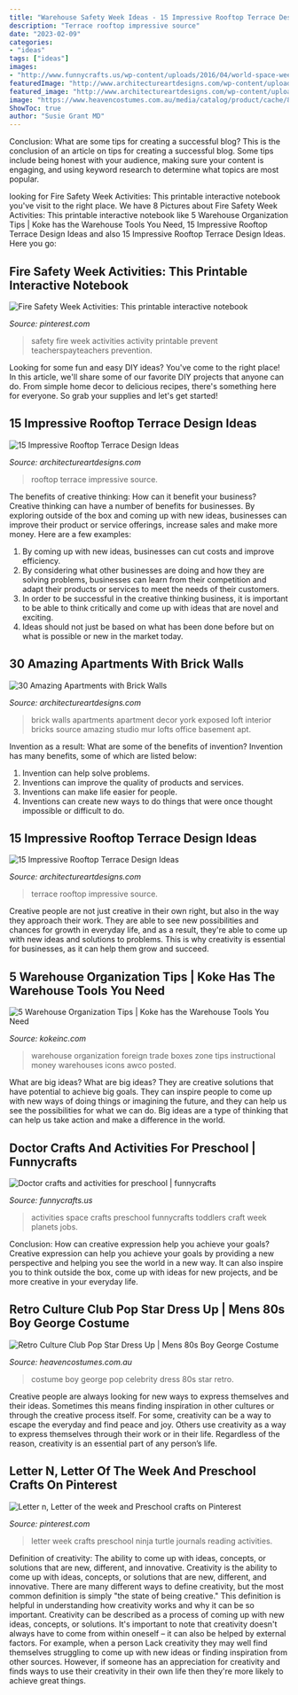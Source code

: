 ```yaml
---
title: "Warehouse Safety Week Ideas - 15 Impressive Rooftop Terrace Design Ideas"
description: "Terrace rooftop impressive source"
date: "2023-02-09"
categories:
- "ideas"
tags: ["ideas"]
images:
- "http://www.funnycrafts.us/wp-content/uploads/2016/04/world-space-week-activities-for-toddlers-and-preschooler.jpg"
featuredImage: "http://www.architectureartdesigns.com/wp-content/uploads/2015/02/287-630x420.jpg"
featured_image: "http://www.architectureartdesigns.com/wp-content/uploads/2015/02/1173-630x420.jpg"
image: "https://www.heavencostumes.com.au/media/catalog/product/cache/87e1f69bc93e13dd75c69321dae7010a/c/u/cut-kar-2003-1980-s-pop-star-men-s-boy-george-fancy-dress-costume-1200.jpg"
ShowToc: true
author: "Susie Grant MD"
---
```



Conclusion: What are some tips for creating a successful blog?
This is the conclusion of an article on tips for creating a successful blog. 
Some tips include being honest with your audience, making sure your content is engaging, and using keyword research to determine what topics are most popular.

	

		
looking for Fire Safety Week Activities: This printable interactive notebook you've visit to the right place. We have 8 Pictures about Fire Safety Week Activities: This printable interactive notebook like 5 Warehouse Organization Tips | Koke has the Warehouse Tools You Need, 15 Impressive Rooftop Terrace Design Ideas and also 15 Impressive Rooftop Terrace Design Ideas. Here you go:
		
    
## Fire Safety Week Activities: This Printable Interactive Notebook

<img loading=lazy src="https://i.pinimg.com/736x/c7/66/bc/c766bc8f57a6cab1518de6b16ff38422--teacher-forms-safety-week.jpg" onerror="this.onerror=null;this.src='https://tse4.mm.bing.net/th?id=OIP.wm-_P8MR-uIzDlRZcqZWaQHaM9&amp;pid=15.1';" alt="Fire Safety Week Activities: This printable interactive notebook">

_Source: pinterest.com_

>safety fire week activities activity printable prevent teacherspayteachers prevention. 

	

Looking for some fun and easy DIY ideas? You've come to the right place! In this article, we'll share some of our favorite DIY projects that anyone can do. From simple home decor to delicious recipes, there's something here for everyone. So grab your supplies and let's get started!

    
## 15 Impressive Rooftop Terrace Design Ideas

<img loading=lazy src="http://www.architectureartdesigns.com/wp-content/uploads/2015/02/1173-630x420.jpg" onerror="this.onerror=null;this.src='https://tse4.mm.bing.net/th?id=OIP.WfhyxMy596cc2-gn7CdrMQHaE8&amp;pid=15.1';" alt="15 Impressive Rooftop Terrace Design Ideas">

_Source: architectureartdesigns.com_

>rooftop terrace impressive source. 

	

The benefits of creative thinking: How can it benefit your business?
Creative thinking can have a number of benefits for businesses. By exploring outside of the box and coming up with new ideas, businesses can improve their product or service offerings, increase sales and make more money. Here are a few examples:
1. By coming up with new ideas, businesses can cut costs and improve efficiency.
2. By considering what other businesses are doing and how they are solving problems, businesses can learn from their competition and adapt their products or services to meet the needs of their customers.
3. In order to be successful in the creative thinking business, it is important to be able to think critically and come up with ideas that are novel and exciting.
4. Ideas should not just be based on what has been done before but on what is possible or new in the market today.

    
## 30 Amazing Apartments With Brick Walls

<img loading=lazy src="http://www.architectureartdesigns.com/wp-content/uploads/2013/07/1918.jpg" onerror="this.onerror=null;this.src='https://tse4.mm.bing.net/th?id=OIP.qNEGyFglGo_-H53_n_v4dgHaKr&amp;pid=15.1';" alt="30 Amazing Apartments with Brick Walls">

_Source: architectureartdesigns.com_

>brick walls apartments apartment decor york exposed loft interior bricks source amazing studio mur lofts office basement apt. 

	

Invention as a result: What are some of the benefits of invention?
Invention has many benefits, some of which are listed below: 
1. Invention can help solve problems. 
2. Inventions can improve the quality of products and services. 
3. Inventions can make life easier for people. 
4. Inventions can create new ways to do things that were once thought impossible or difficult to do.

    
## 15 Impressive Rooftop Terrace Design Ideas

<img loading=lazy src="http://www.architectureartdesigns.com/wp-content/uploads/2015/02/287-630x420.jpg" onerror="this.onerror=null;this.src='https://tse4.mm.bing.net/th?id=OIP.eMI6sUgjkcPTr2Dx0VkGqgHaE8&amp;pid=15.1';" alt="15 Impressive Rooftop Terrace Design Ideas">

_Source: architectureartdesigns.com_

>terrace rooftop impressive source. 

	

Creative people are not just creative in their own right, but also in the way they approach their work. They are able to see new possibilities and chances for growth in everyday life, and as a result, they're able to come up with new ideas and solutions to problems. This is why creativity is essential for businesses, as it can help them grow and succeed.

    
## 5 Warehouse Organization Tips | Koke Has The Warehouse Tools You Need

<img loading=lazy src="https://www.kokeinc.com/wp-content/uploads/2014/08/organization-200x300.jpg" onerror="this.onerror=null;this.src='https://tse1.mm.bing.net/th?id=OIP.YIl2fRDDPaYcEmCakRDhTQAAAA&amp;pid=15.1';" alt="5 Warehouse Organization Tips | Koke has the Warehouse Tools You Need">

_Source: kokeinc.com_

>warehouse organization foreign trade boxes zone tips instructional money warehouses icons awco posted. 

	

What are big ideas?
What are big ideas? They are creative solutions that have potential to achieve big goals. They can inspire people to come up with new ways of doing things or imagining the future, and they can help us see the possibilities for what we can do. Big ideas are a type of thinking that can help us take action and make a difference in the world.

    
## Doctor Crafts And Activities For Preschool | Funnycrafts

<img loading=lazy src="http://www.funnycrafts.us/wp-content/uploads/2016/04/world-space-week-activities-for-toddlers-and-preschooler.jpg" onerror="this.onerror=null;this.src='https://tse4.mm.bing.net/th?id=OIP.Te-q_vlwl1EXF9miMuqHlAAAAA&amp;pid=15.1';" alt="Doctor crafts and activities for preschool | funnycrafts">

_Source: funnycrafts.us_

>activities space crafts preschool funnycrafts toddlers craft week planets jobs. 

	

Conclusion: How can creative expression help you achieve your goals?
Creative expression can help you achieve your goals by providing a new perspective and helping you see the world in a new way. It can also inspire you to think outside the box, come up with ideas for new projects, and be more creative in your everyday life.

    
## Retro Culture Club Pop Star Dress Up | Mens 80s Boy George Costume

<img loading=lazy src="https://www.heavencostumes.com.au/media/catalog/product/cache/87e1f69bc93e13dd75c69321dae7010a/c/u/cut-kar-2003-1980-s-pop-star-men-s-boy-george-fancy-dress-costume-1200.jpg" onerror="this.onerror=null;this.src='https://tse1.mm.bing.net/th?id=OIP.-Yj-BgRSVLDFhx5FRF1TLwHaJ4&amp;pid=15.1';" alt="Retro Culture Club Pop Star Dress Up | Mens 80s Boy George Costume">

_Source: heavencostumes.com.au_

>costume boy george pop celebrity dress 80s star retro. 

	

Creative people are always looking for new ways to express themselves and their ideas. Sometimes this means finding inspiration in other cultures or through the creative process itself. For some, creativity can be a way to escape the everyday and find peace and joy. Others use creativity as a way to express themselves through their work or in their life. Regardless of the reason, creativity is an essential part of any person’s life.

    
## Letter N, Letter Of The Week And Preschool Crafts On Pinterest

<img loading=lazy src="https://s-media-cache-ak0.pinimg.com/736x/af/fd/38/affd3819a2071f5609168e4fe244cc1d.jpg" onerror="this.onerror=null;this.src='https://tse1.mm.bing.net/th?id=OIP.ZmoX7UZSGIGHQgYHA6axaQHaJ3&amp;pid=15.1';" alt="Letter n, Letter of the week and Preschool crafts on Pinterest">

_Source: pinterest.com_

>letter week crafts preschool ninja turtle journals reading activities. 

	

Definition of creativity: The ability to come up with ideas, concepts, or solutions that are new, different, and innovative.
Creativity is the ability to come up with ideas, concepts, or solutions that are new, different, and innovative. There are many different ways to define creativity, but the most common definition is simply "the state of being creative." This definition is helpful in understanding how creativity works and why it can be so important.
Creativity can be described as a process of coming up with new ideas, concepts, or solutions. It's important to note that creativity doesn't always have to come from within oneself – it can also be helped by external factors. For example, when a person Lack creativity they may well find themselves struggling to come up with new ideas or finding inspiration from other sources. However, if someone has an appreciation for creativity and finds ways to use their creativity in their own life then they're more likely to achieve great things.


